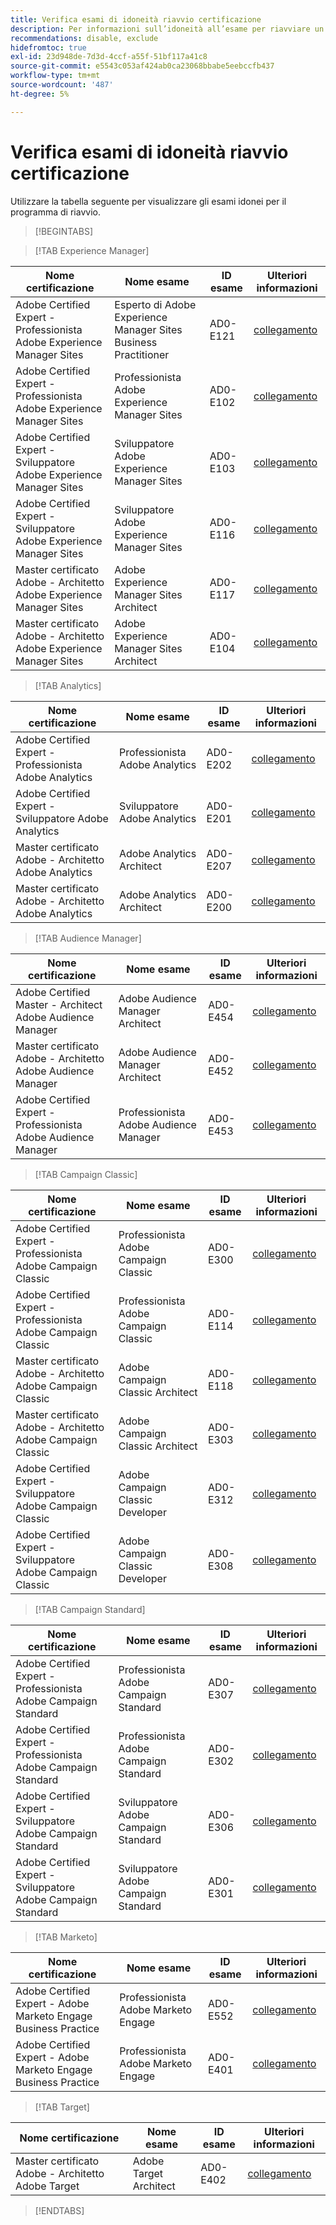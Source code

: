```yaml
---
title: Verifica esami di idoneità riavvio certificazione
description: Per informazioni sull’idoneità all’esame per riavviare un programma di certificazione, consulta l’Adobe.
recommendations: disable, exclude
hidefromtoc: true
exl-id: 23d948de-7d3d-4ccf-a55f-51bf117a41c8
source-git-commit: e5543c053af424ab0ca23068bbabe5eebccfb437
workflow-type: tm+mt
source-wordcount: '487'
ht-degree: 5%

---
```


# Verifica esami di idoneità riavvio certificazione

Utilizzare la tabella seguente per visualizzare gli esami idonei per il programma di riavvio.

>[!BEGINTABS]

>[!TAB Experience Manager]

| Nome certificazione | Nome esame | ID esame | Ulteriori informazioni |
| --- | --- | --- | --- |
| Adobe Certified Expert - Professionista Adobe Experience Manager Sites | Esperto di Adobe Experience Manager Sites Business Practitioner | AD0-E121 | [collegamento](https://experienceleague.adobe.com/docs/certification/certification/restart-program.html) |
| Adobe Certified Expert - Professionista Adobe Experience Manager Sites | Professionista Adobe Experience Manager Sites | AD0-E102 | [collegamento](https://experienceleague.adobe.com/docs/certification/certification/restart-program.html) |
| Adobe Certified Expert - Sviluppatore Adobe Experience Manager Sites | Sviluppatore Adobe Experience Manager Sites | AD0-E103 | [collegamento](https://experienceleague.adobe.com/docs/certification/certification/restart-program.html) |
| Adobe Certified Expert - Sviluppatore Adobe Experience Manager Sites | Sviluppatore Adobe Experience Manager Sites | AD0-E116 | [collegamento](https://experienceleague.adobe.com/docs/certification/certification/restart-program.html) |
| Master certificato Adobe - Architetto Adobe Experience Manager Sites | Adobe Experience Manager Sites Architect | AD0-E117 | [collegamento](https://experienceleague.adobe.com/docs/certification/certification/restart-program.html) |
| Master certificato Adobe - Architetto Adobe Experience Manager Sites | Adobe Experience Manager Sites Architect | AD0-E104 | [collegamento](https://experienceleague.adobe.com/docs/certification/certification/restart-program.html) |

>[!TAB Analytics]

| Nome certificazione | Nome esame | ID esame | Ulteriori informazioni |
| --- | --- | --- | --- |
| Adobe Certified Expert - Professionista Adobe Analytics | Professionista Adobe Analytics | AD0-E202 | [collegamento](https://experienceleague.adobe.com/docs/certification/certification/restart-program.html) |
| Adobe Certified Expert - Sviluppatore Adobe Analytics | Sviluppatore Adobe Analytics | AD0-E201 | [collegamento](https://experienceleague.adobe.com/docs/certification/certification/restart-program.html) |
| Master certificato Adobe - Architetto Adobe Analytics | Adobe Analytics Architect | AD0-E207 | [collegamento](https://experienceleague.adobe.com/docs/certification/certification/restart-program.html) |
| Master certificato Adobe - Architetto Adobe Analytics | Adobe Analytics Architect | AD0-E200 | [collegamento](https://experienceleague.adobe.com/docs/certification/certification/restart-program.html) |

>[!TAB Audience Manager]

| Nome certificazione | Nome esame | ID esame | Ulteriori informazioni |
| --- | --- | --- | --- |
| Adobe Certified Master - Architect Adobe Audience Manager | Adobe Audience Manager Architect | AD0-E454 | [collegamento](https://experienceleague.adobe.com/docs/certification/certification/restart-program.html) |
| Master certificato Adobe - Architetto Adobe Audience Manager | Adobe Audience Manager Architect | AD0-E452 | [collegamento](https://experienceleague.adobe.com/docs/certification/certification/restart-program.html) |
| Adobe Certified Expert - Professionista Adobe Audience Manager | Professionista Adobe Audience Manager | AD0-E453 | [collegamento](https://experienceleague.adobe.com/docs/certification/certification/restart-program.html) |

>[!TAB Campaign Classic]

| Nome certificazione | Nome esame | ID esame | Ulteriori informazioni |
| --- | --- | --- | --- |
| Adobe Certified Expert - Professionista Adobe Campaign Classic | Professionista Adobe Campaign Classic | AD0-E300 | [collegamento](https://experienceleague.adobe.com/docs/certification/certification/restart-program.html) |
| Adobe Certified Expert - Professionista Adobe Campaign Classic | Professionista Adobe Campaign Classic | AD0-E114 | [collegamento](https://experienceleague.adobe.com/docs/certification/certification/restart-program.html) |
| Master certificato Adobe - Architetto Adobe Campaign Classic | Adobe Campaign Classic Architect | AD0-E118 | [collegamento](https://experienceleague.adobe.com/docs/certification/certification/restart-program.html) |
| Master certificato Adobe - Architetto Adobe Campaign Classic | Adobe Campaign Classic Architect | AD0-E303 | [collegamento](https://experienceleague.adobe.com/docs/certification/certification/restart-program.html) |
| Adobe Certified Expert - Sviluppatore Adobe Campaign Classic | Adobe Campaign Classic Developer | AD0-E312 | [collegamento](https://experienceleague.adobe.com/docs/certification/certification/restart-program.html) |
| Adobe Certified Expert - Sviluppatore Adobe Campaign Classic | Adobe Campaign Classic Developer | AD0-E308 | [collegamento](https://experienceleague.adobe.com/docs/certification/certification/restart-program.html) |

>[!TAB Campaign Standard]

| Nome certificazione | Nome esame | ID esame | Ulteriori informazioni |
| --- | --- | --- | --- |
| Adobe Certified Expert - Professionista Adobe Campaign Standard | Professionista Adobe Campaign Standard | AD0-E307 | [collegamento](https://experienceleague.adobe.com/docs/certification/certification/restart-program.html) |
| Adobe Certified Expert - Professionista Adobe Campaign Standard | Professionista Adobe Campaign Standard | AD0-E302 | [collegamento](https://experienceleague.adobe.com/docs/certification/certification/restart-program.html) |
| Adobe Certified Expert - Sviluppatore Adobe Campaign Standard | Sviluppatore Adobe Campaign Standard | AD0-E306 | [collegamento](https://experienceleague.adobe.com/docs/certification/certification/restart-program.html) |
| Adobe Certified Expert - Sviluppatore Adobe Campaign Standard | Sviluppatore Adobe Campaign Standard | AD0-E301 | [collegamento](https://experienceleague.adobe.com/docs/certification/certification/restart-program.html) |

>[!TAB Marketo]

| Nome certificazione | Nome esame | ID esame | Ulteriori informazioni |
| --- | --- | --- | --- |
| Adobe Certified Expert - Adobe Marketo Engage Business Practice | Professionista Adobe Marketo Engage | AD0-E552 | [collegamento](https://experienceleague.adobe.com/docs/certification/certification/restart-program.html) |
| Adobe Certified Expert - Adobe Marketo Engage Business Practice | Professionista Adobe Marketo Engage | AD0-E401 | [collegamento](https://experienceleague.adobe.com/docs/certification/certification/restart-program.html) |

>[!TAB Target]

| Nome certificazione | Nome esame | ID esame | Ulteriori informazioni |
| --- | --- | --- | --- |
| Master certificato Adobe - Architetto Adobe Target | Adobe Target Architect | AD0-E402 | [collegamento](https://experienceleague.adobe.com/docs/certification/certification/restart-program.html) |

>[!ENDTABS]
